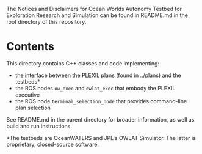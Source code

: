 The Notices and Disclaimers for Ocean Worlds Autonomy Testbed for Exploration
Research and Simulation can be found in README.md in the root directory of
this repository.

Contents
========

This directory contains C++ classes and code implementing:

 - the interface between the PLEXIL plans (found in ../plans) and the testbeds*
 - the ROS nodes `ow_exec` and `owlat_exec` that embody the PLEXIL executive
 - the ROS node `terminal_selection_node` that provides command-line plan selection

See README.md in the parent directory for broader information, as well as build
and run instructions.

*The testbeds are OceanWATERS and JPL's OWLAT Simulator.  The latter
 is proprietary, closed-source software.